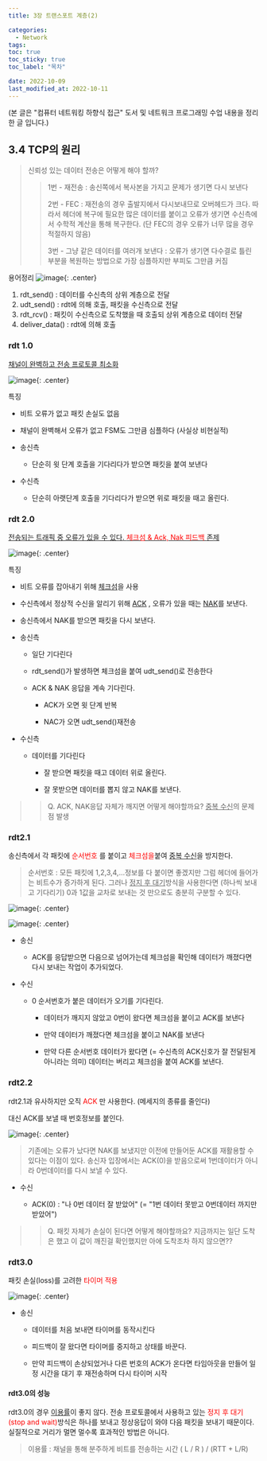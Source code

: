 ```yaml
---
title: 3장 트랜스포트 계층(2)

categories:
  - Network
tags:
toc: true
toc_sticky: true
toc_label: "목차"

date: 2022-10-09
last_modified_at: 2022-10-11
---
```


(본 글은 "컴퓨터 네트워킹 하향식 접근" 도서 및 네트워크 프로그래밍 수업 내용을 정리한 글 입니다.)

## 3.4 TCP의 원리

> 신뢰성 있는 데이터 전송은 어떻게 해야 할까?
>
> > 1번 - 재전송 : 송신쪽에서 복사본을 가지고 문제가 생기면 다시 보낸다
> >
> > 2번 - FEC : 재전송의 경우 출발지에서 다시보내므로 오버헤드가 크다. 따라서 헤더에 복구에 필요한 많은 데이터를 붙이고 오류가 생기면 수신측에서 수학적 계산을 통해 복구한다.
> > (단 FEC의 경우 오류가 너무 많을 경우 적절하지 않음)
> >
> > 3번 - 그냥 같은 데이터를 여러개 보낸다 : 오류가 생기면 다수결로 틀린 부분을 복원하는 방법으로 가장 심플하지만 부피도 그만큼 커짐

용어정리
![image](https://user-images.githubusercontent.com/78795820/194746395-4b1cb472-f5c2-45b1-8fa6-73dfd33152c1.png){: .center}

1. rdt_send() : 데이터를 수신측의 상위 계층으로 전달
2. udt_send() : rdt에 의해 호출, 패킷을 수신측으로 전달
3. rdt_rcv() : 패킷이 수신측으로 도착했을 때 호출되 상위 계층으로 데이터 전달
4. deliver_data() : rdt에 의해 호출

### rdt 1.0

<u>채널이 완벽하고 전송 프로토콜 최소화</u>

![image](https://user-images.githubusercontent.com/78795820/194746204-a804841b-1ba1-4b66-ad77-f22b9e9ac5e7.png){: .center}

특징

- 비트 오류가 없고 패킷 손실도 없음

- 채널이 완벽해서 오류가 없고 FSM도 그만큼 심플하다 (사실상 비현실적)

- 송신측

  - 단순히 윗 단계 호출을 기다리다가 받으면 패킷을 붙여 보낸다

- 수신측

  - 단순히 아랫단계 호출을 기다리다가 받으면 위로 패킷을 때고 올린다.

### rdt 2.0

<u>전송되는 트래픽 중 오류가 있을 수 있다. <span style="color:red">체크섬 & Ack, Nak 피드백 </span>존제 </u>

![image](https://user-images.githubusercontent.com/78795820/195315119-76843ccf-4b49-46d4-8883-77ee2864c35c.png){: .center}

특징

- 비트 오류를 잡아내기 위해 <u>체크섬</u>을 사용

- 수신측에서 정상적 수신을 알리기 위해 <u>ACK</u> , 오류가 있을 때는 <u>NAK</u>를 보낸다.

- 송신측에서 NAK를 받으면 패킷을 다시 보낸다.

- 송신측

  - 일단 기다린다

  - rdt_send()가 발생하면 체크섬을 붙여 udt_send()로 전송한다

  - ACK & NAK 응답을 계속 기다린다.

    - ACK가 오면 윗 단계 반복

    - NAC가 오면 udt_send()재전송

- 수신측

  - 데이터를 기다린다

    - 잘 받으면 패킷을 때고 데이터 위로 올린다.

    - 잘 못받으면 데이터를 뽑지 않고 NAK를 보낸다.

> > Q. ACK, NAK응답 자체가 깨지면 어떻게 해야할까요? <u>중복 수신</u>의 문제점 발생

### rdt2.1

송신측에서 각 패킷에 <span style="color:red">순서번호</span> 를 붙이고 <span style="color:red">체크섬을</span>붙여 <u>중복 수신</u>을 방지한다.

> 순서번호 : 모든 패킷에 1,2,3,4,...정보를 다 붙이면 좋겠지만 그럼 헤더에 들어가는 비트수가 증가하게 된다. 그러나 <u>정지 후 대기</u>방식을 사용한다면 (하나씩 보내고 기다리기)
> 0과 1값을 교차로 보내는 것 만으로도 충분히 구분할 수 있다.

![image](https://user-images.githubusercontent.com/78795820/195344723-e6dbf237-2bce-4dce-a66c-79eb8db8efe5.png){: .center}

![image](https://user-images.githubusercontent.com/78795820/195345572-e308c378-829f-4fba-a4e5-c016ca658c45.png){: .center}

- 송신

  - ACK를 응답받으면 다음으로 넘어가는데 체크섬을 확인해 데이터가 깨졌다면 다시 보내는 작업이 추가되었다.

- 수신

  - 0 순서번호가 붙은 데이터가 오기를 기다린다.

    - 데이터가 깨지지 않았고 0번이 왔다면 체크섬을 붙이고 ACK를 보낸다

    - 만약 데이터가 깨졌다면 체크섬을 붙이고 NAK를 보낸다

    - 만약 다른 순서번호 데이터가 왔다면 (= 수신측의 ACK신호가 잘 전달된게 아니라는 의미) 데이터는 버리고 체크섬을 붙여 ACK를 보낸다.

### rdt2.2

rdt2.1과 유사하지만 오직 <span style="color:red">ACK</span> 만 사용한다. (메세지의 종류를 줄인다)

대신 ACK를 보낼 때 번호정보를 붙인다.

![image](https://user-images.githubusercontent.com/78795820/195347493-445a663f-4c5c-4fcf-8754-a9413c819fcb.png){: .center}

> 기존에는 오류가 났다면 NAK를 보냈지만 이전에 만들어둔 ACK를 재활용할 수 있다는 이점이 있다. 송신자 입장에서는 ACK(0)을 받음으로써 1번데이터가 아니라 0번데이터를 다시 보낼 수 있다.

- 수신

  - ACK(0) : "나 0번 데이터 잘 받았어" (= "1번 데이터 못받고 0번데이터 까지만 받았어")

> > Q. 패킷 자체가 손실이 된다면 어떻게 해야할까요? 지금까지는 일단 도착은 했고 이 값이 깨진걸 확인했지만 아에 도착조차 하지 않으면??

### rdt3.0

패킷 손실(loss)를 고려한 <span style="color:red">타이머 적용</span>

![image](https://user-images.githubusercontent.com/78795820/195349988-a8c81a7f-be9f-4c4b-b7c1-3f2916aac8f6.png){: .center}

- 송신

  - 데이터를 처음 보내면 타이머를 동작시킨다

  - 피드백이 잘 왔다면 타이머를 중지하고 상태를 바꾼다.

  - 만약 피드백이 손상되었거나 다른 번호의 ACK가 온다면 타임아웃을 만들어 일정 시간을 대기 후 재전송하며 다시 타이머 시작

#### rdt3.0의 성능

rdt3.0의 경우 <u>이용률</u>이 좋지 않다. 전송 프로토콜에서 사용하고 있는 <span style="color:red">정지 후 대기 (stop and wait)</span>방식은 하나를 보내고 정상응답이 와야 다음 패킷을 보내기 때문이다. 실질적으로 거리가 멀면 멀수록 효과적인 방법은 아니다.

> 이용률 : 채널을 통해 분주하게 비트를 전송하는 시간 ( L / R ) / (RTT + L/R)

